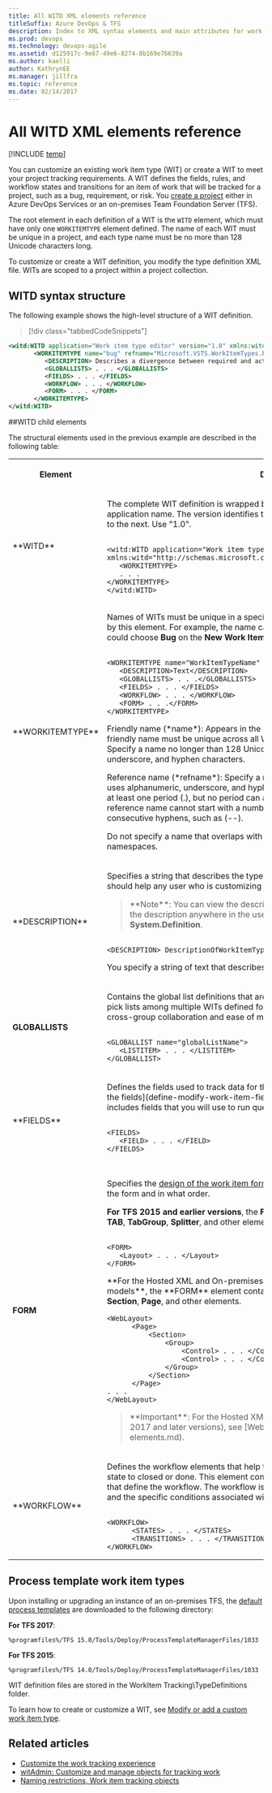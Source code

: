```yaml
---
title: All WITD XML elements reference
titleSuffix: Azure DevOps & TFS
description: Index to XML syntax elements and main attributes for work item tracking for Team Foundation Server 
ms.prod: devops
ms.technology: devops-agile
ms.assetid: d125917c-9e67-49e6-8274-8b169e76639a
ms.author: kaelli
author: KathrynEE
ms.manager: jillfra
ms.topic: reference
ms.date: 02/14/2017
---
```


# All WITD XML elements reference

[!INCLUDE [temp](../../_shared/customization-phase-0-and-1-plus-version-header.md)] 

You can customize an existing work item type (WIT) or create a WIT to meet your project tracking requirements. A WIT defines the fields, rules, and workflow states and transitions for an item of work that will be tracked for a project, such as a bug, requirement, or risk. You [create a project](../../organizations/projects/create-project.md) either in Azure DevOps Services or an on-premises Team Foundation Server (TFS).  
  
 The root element in each definition of a WIT is the `WITD` element, which must have only one `WORKITEMTYPE` element defined. The name of each WIT must be unique in a project, and each type name must be no more than 128 Unicode characters long.  
  
 To customize or create a WIT definition, you modify the type definition XML file. WITs are scoped to a project within a project collection.  
  
<a name="SyntaxStructure"></a> 
##  WITD syntax structure  
 The following example shows the high-level structure of a WIT definition.  
  
> [!div class="tabbedCodeSnippets"]
```XML 
<witd:WITD application="Work item type editor" version="1.0" xmlns:witd="http://schemas.microsoft.com/VisualStudio/2008/workitemtracking/typedef">  
       <WORKITEMTYPE name="bug" refname="Microsoft.VSTS.WorkItemTypes.Bug">  
          <DESCRIPTION> Describes a divergence between required and actual behavior, and tracks the work done to correct the defect and verify the correction.</DESCRIPTION>  
          <GLOBALLISTS> . . . </GLOBALLISTS>  
          <FIELDS> . . . </FIELDS>  
          <WORKFLOW> . . . </WORKFLOW>  
          <FORM> . . . </FORM>  
       </WORKITEMTYPE>  
</witd:WITD>  
```  
  
<a name="ChildElements"></a> 
##WITD child elements  

The structural elements used in the previous example are described in the following table:  
 
 
<table Responsive="true" summary="table">
<tr Responsive="true">
<th scope="col"><p>Element</p></th><th scope="col"><p>Description</p></th>
</tr>
<tr>
<td><p>**WITD**</p></td>
<td><p>The complete WIT definition is wrapped by the tag <strong>WITD</strong>. You can use any name for the application name. The version identifies the WIT schema that may change from one release to the next. Use "1.0".</p>
<pre><code>
&lt;witd:WITD application="Work item type editor" version="1.0"  
xmlns:witd="http://schemas.microsoft.com/VisualStudio/2008/workitemtracking/typedef"&gt;  
   &lt;WORKITEMTYPE&gt;   
&#160;&#160;&#160;. . .  
&lt;/WORKITEMTYPE&gt;  
&lt;/witd:WITD&gt;
</code></pre>
</td>
</tr>
<tr>
<td data-th="Element"><p>**WORKITEMTYPE**</p></td><td data-th="Description"><p>Names of WITs must be unique in a specific project. At run time, you use the name specified by this element. For example, the name can appear as a menu option. In this case, a user could choose <strong>Bug</strong> on the <strong>New Work Item</strong> menu. </p>
<pre><code>
&lt;WORKITEMTYPE name="WorkItemTypeName" refname="WITReferenceName" &gt;  
&#160;&#160;&#160;&lt;DESCRIPTION&gt;Text&lt;/DESCRIPTION&gt;  
&#160;&#160;&#160;&lt;GLOBALLISTS&gt; . . .&lt;/GLOBALLISTS&gt;  
&#160;&#160;&#160;&lt;FIELDS&gt; . . . &lt;/FIELDS&gt;  
&#160;&#160;&#160;&lt;WORKFLOW&gt; . . . &lt;/WORKFLOW&gt;  
&#160;&#160;&#160;&lt;FORM&gt; . . .&lt;/FORM&gt;  
&lt;/WORKITEMTYPE&gt;
</code></pre>
<p>Friendly name (*name*): Appears in the drop-down menus of work item queries. The friendly name must be unique across all WIT names that are defined within a project.  Specify a name no longer than 128 Unicode characters that uses alphanumeric, underscore, and hyphen characters.  </p>
<p>Reference name (*refname*): Specify a name no longer than 70 Unicode characters that uses alphanumeric, underscore, and hyphen characters. The reference name must contain at least one period (.), but no period can appear at the start or end of a name. Also, the reference name cannot start with a number or an underscore, and it cannot have multiple consecutive hyphens, such as (--).</p><p>Do not specify a name that overlaps with the reserved System. <em>XXX</em> and Microsoft. <em>XXX</em> namespaces. </p></td></tr>
<tr><td data-th="Element"><p>**DESCRIPTION**</p></td>
<td data-th="Description"><p>Specifies a string that describes the type of work item that you are defining. The description should help any user who is customizing the WIT.</p>
<blockquote>
**Note**: You can view the description only in the XML definition. You cannot view the description anywhere in the user interface, and it has no relationship to the field <strong>System.Definition</strong>.
</blockquote>

<pre><code>
&lt;DESCRIPTION&gt; DescriptionOfWorkItemType&lt;/DESCRIPTION&gt;
</code></pre>
<p>You specify a string of text that describes the type of work item that you are defining. </p></td></tr
<tr>
<td data-th="Element"><b>GLOBALLISTS</b></td>
<td><p>Contains the global list definitions that are used by the WIT. You use global lists to share pick lists among multiple WITs defined for a project collection. <a href="define-global-lists.md">Define global lists</a> to support cross-group collaboration and ease of maintenance. </p>
<code></pre>
&lt;GLOBALLIST name="globalListName"&gt;  
   &lt;LISTITEM&gt; . . . &lt;/LISTITEM&gt;  
&lt;/GLOBALLIST&gt;  
</code>
<p /></td></tr><tr><td data-th="Element"><p>**FIELDS**</p></td><td data-th="Description"><p>Defines the fields used to track data for the WIT. Within the <strong>FIELDS</strong> element, you [define all the fields](define-modify-work-item-fields.md) that you want to use to track data. This includes fields that you will use to run queries and generate reports. </p>
<pre><code>
&lt;FIELDS&gt;  
   &lt;FIELD&gt; . . . &lt;/FIELD&gt;  
&lt;/FIELDS&gt;  
</code>
</td></tr>
<tr>
<td data-th="Element"><b>FORM</b></td><td data-th="Description"><p>Specifies the  <a href="design-work-item-form.md">design of the work item form</a> by defining the fields and controls that appear on the form and in what order.</p>

<p><b>For TFS 2015 and earlier versions</b>, the <b>FORM</b> element contains <strong>Layout</strong>, <strong>Control</strong>, <strong>Group</strong>, <strong>TAB</strong>, <strong>TabGroup</strong>, <strong>Splitter</strong>, and other elements. </p>
<code></pre>
&lt;FORM&gt;  
   &lt;Layout&gt; . . . &lt;/Layout&gt;  
&lt;/FORM&gt;  
</code>
<p>**For the Hosted XML and On-premises XML (TFS 2017 and later versions) process models**, the **FORM** element contains <strong>WebLayout</strong>, <strong>Control</strong>, <strong>SystemControls</strong>, <strong>Section</strong>, <strong>Page</strong>,  and other elements. </p>
<pre><code>&lt;WebLayout&gt; 
      &lt;Page&gt;  
	      &lt;Section&gt;  
		      &lt;Group&gt;  
			      &lt;Control&gt; . . . &lt;/Control&gt;
			      &lt;Control&gt; . . . &lt;/Control&gt;
		      &lt;/Group&gt;
	      &lt;/Section&gt;
      &lt;/Page&gt;
. . .
&lt;/WebLayout&gt;</code></pre>

<blockquote>**Important**:  
For the Hosted XML and On-premises XML process models (TFS 2017 and later versions), see [WebLayout and Control elements](weblayout-xml-elements.md). 
</blockquote>
  


</td>
</tr>
<tr><td>**WORKFLOW**</td>
<td><p>Defines the workflow elements that help track the work item status as it moves from a new state to closed or done. This element contains the set of <strong>STATE</strong> and <strong>TRANSITION</strong> elements that define the workflow. The workflow is a set of valid transitions from one state to another and the specific conditions associated with each transition.</p>
<pre><code>
&lt;WORKFLOW&gt;  
      &lt;STATES&gt; . . . &lt;/STATES&gt;  
      &lt;TRANSITIONS&gt; . . . &lt;/TRANSITIONS&gt;  
&lt;/WORKFLOW&gt;  
</code></pre>
</td>
</tr>

</table>
  
  
<a name="PredefinedWITs"></a> 
## Process template work item types  

Upon installing or upgrading an instance of an on-premises TFS, the [default process templates](../../boards/work-items/guidance/choose-process.md) are downloaded to the following directory:  

**For TFS 2017**: 
```  
%programfiles%/TFS 15.0/Tools/Deploy/ProcessTemplateManagerFiles/1033
```  
 
**For TFS 2015**: 
```  
%programfiles%/TFS 14.0/Tools/Deploy/ProcessTemplateManagerFiles/1033
```  
  
WIT definition files are stored in the WorkItem Tracking\TypeDefinitions folder.  
  
To learn how to create or customize a WIT, see [Modify or add a custom work item type](../add-modify-wit.md).  
  
## Related articles 
 
-  [Customize the work tracking experience](../customize-work.md)  
-  [witAdmin: Customize and manage objects for tracking work](../witadmin/witadmin-customize-and-manage-objects-for-tracking-work.md)  
-  [Naming restrictions, Work item tracking objects](../../organizations/settings/naming-restrictions.md)